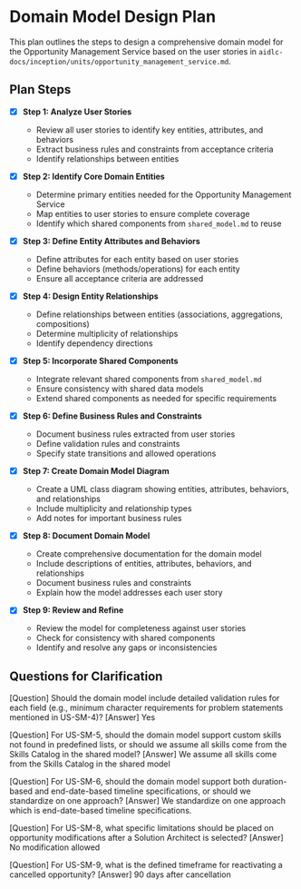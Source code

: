 # Domain Model Design Plan

This plan outlines the steps to design a comprehensive domain model for the Opportunity Management Service based on the user stories in `aidlc-docs/inception/units/opportunity_management_service.md`.

## Plan Steps

- [x] **Step 1: Analyze User Stories**
  - Review all user stories to identify key entities, attributes, and behaviors
  - Extract business rules and constraints from acceptance criteria
  - Identify relationships between entities

- [x] **Step 2: Identify Core Domain Entities**
  - Determine primary entities needed for the Opportunity Management Service
  - Map entities to user stories to ensure complete coverage
  - Identify which shared components from `shared_model.md` to reuse

- [x] **Step 3: Define Entity Attributes and Behaviors**
  - Define attributes for each entity based on user stories
  - Define behaviors (methods/operations) for each entity
  - Ensure all acceptance criteria are addressed

- [x] **Step 4: Design Entity Relationships**
  - Define relationships between entities (associations, aggregations, compositions)
  - Determine multiplicity of relationships
  - Identify dependency directions

- [x] **Step 5: Incorporate Shared Components**
  - Integrate relevant shared components from `shared_model.md`
  - Ensure consistency with shared data models
  - Extend shared components as needed for specific requirements

- [x] **Step 6: Define Business Rules and Constraints**
  - Document business rules extracted from user stories
  - Define validation rules and constraints
  - Specify state transitions and allowed operations

- [x] **Step 7: Create Domain Model Diagram**
  - Create a UML class diagram showing entities, attributes, behaviors, and relationships
  - Include multiplicity and relationship types
  - Add notes for important business rules

- [x] **Step 8: Document Domain Model**
  - Create comprehensive documentation for the domain model
  - Include descriptions of entities, attributes, behaviors, and relationships
  - Document business rules and constraints
  - Explain how the model addresses each user story

- [x] **Step 9: Review and Refine**
  - Review the model for completeness against user stories
  - Check for consistency with shared components
  - Identify and resolve any gaps or inconsistencies

## Questions for Clarification

[Question] Should the domain model include detailed validation rules for each field (e.g., minimum character requirements for problem statements mentioned in US-SM-4)?
[Answer] Yes

[Question] For US-SM-5, should the domain model support custom skills not found in predefined lists, or should we assume all skills come from the Skills Catalog in the shared model?
[Answer] We assume all skills come from the Skills Catalog in the shared model

[Question] For US-SM-6, should the domain model support both duration-based and end-date-based timeline specifications, or should we standardize on one approach?
[Answer] We standardize on one approach which is end-date-based timeline specifications.

[Question] For US-SM-8, what specific limitations should be placed on opportunity modifications after a Solution Architect is selected?
[Answer] No modification allowed

[Question] For US-SM-9, what is the defined timeframe for reactivating a cancelled opportunity?
[Answer] 90 days after cancellation
